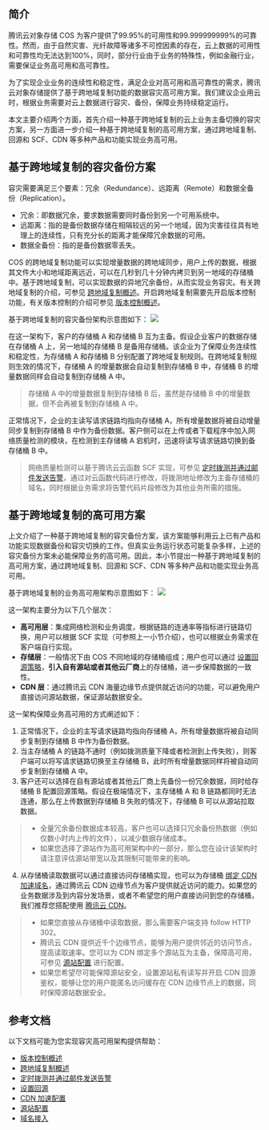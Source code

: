 ## 简介

腾讯云对象存储 COS 为客户提供了99.95%的可用性和99.999999999%的可靠性。然而，由于自然灾害、光纤故障等诸多不可控因素的存在，云上数据的可用性和可靠性均无法达到100%，同时，部分行业由于业务的特殊性，例如金融行业，需要保证业务高可用和高可靠性。

为了实现企业业务的连续性和稳定性，满足企业对高可用和高可靠性的需求，腾讯云对象存储提供了基于跨地域复制功能的数据容灾高可用方案。我们建议企业用云时，根据业务需要对云上数据进行容灾、备份，保障业务持续稳定运行。

本文主要介绍两个方面，首先介绍一种基于跨地域复制的云上业务主备切换的容灾方案，另一方面进一步介绍一种基于跨地域复制的高可用方案，通过跨地域复制、回源和 SCF、CDN 等多种产品和功能实现业务高可用。

## 基于跨地域复制的容灾备份方案

容灾需要满足三个要素：冗余（Redundance）、远距离（Remote）和数据全备份（Replication）。
- 冗余：即数据冗余，要求数据需要同时备份到另一个可用系统中。
- 远距离：指的是备份数据存储在相隔较远的另一个地域，因为灾害往往具有地理上的连续性，只有充分长的距离才能保障冗余数据的可用。
- 数据全备份：指的是备份数据零丢失。

COS 的跨地域复制功能可以实现增量数据的跨地域同步，用户上传的数据，根据其文件大小和地域距离远近，可以在几秒到几十分钟内拷贝到另一地域的存储桶中。基于跨地域复制，可以实现数据的异地冗余备份，从而实现业务容灾。有关跨地域复制的介绍，可参见 [跨地域复制概述](https://intl.intl.cloud.tencent.com/document/product/436/19237)。开启跨地域复制需要先开启版本控制功能，有关版本控制的介绍可参见 [版本控制概述](https://intl.intl.cloud.tencent.com/document/product/436/19883)。

基于跨地域复制的容灾备份架构示意图如下：
![](https://main.qcloudimg.com/raw/6faa659de8d437ec5fac6e3c8d3536a2.png)

在这一架构下，客户的存储桶 A 和存储桶 B 互为主备。假设企业客户的数据存储在存储桶 A 上，另一地域的存储桶 B 是备用存储桶。该企业为了保障业务连续性和稳定性，为存储桶 A 和存储桶 B 分别配置了跨地域复制规则。在跨地域复制规则生效的情况下，存储桶 A 的增量数据会自动复制到存储桶 B 中，存储桶 B 的增量数据同样会自动复制到存储桶 A 中。

>存储桶 A 中的增量数据复制到存储桶 B 后，虽然是存储桶 B 中的增量数据，但不会再被复制到存储桶 A 中。

正常情况下，企业的主读写请求链路均指向存储桶 A，所有增量数据将被自动增量同步复制到存储桶 B 中作为备份数据。客户侧可以在上传或者下载程序中加入网络质量检测的模块，在检测到主存储桶 A 宕机时，迅速将读写请求链路切换到备存储桶 B 中。

>网络质量检测可以基于腾讯云云函数 SCF 实现，可参见 [定时拨测并通过邮件发送告警](https://cloud.tencent.com/document/product/583/35399)，通过对云函数代码进行修改，将拨测地址修改为主备存储桶的域名，同时根据业务需求将告警代码片段修改为其他业务所需的措施。

## 基于跨地域复制的高可用方案

上文介绍了一种基于跨地域复制的容灾备份方案，该方案能够利用云上已有产品和功能实现数据备份和容灾切换的工作。但真实业务运行状态可能复杂多样，上述的容灾备份方案未必能保障业务的高可用。因此，本小节提出一种基于跨地域复制的高可用方案，通过跨地域复制、回源和 SCF、CDN 等多种产品和功能实现业务高可用。

基于跨地域复制的业务高可用架构示意图如下：
![](https://main.qcloudimg.com/raw/5c2ccd0b068af19d5dcfdfb01609b6d4.png)

这一架构主要分为以下几个层次：

- **高可用层**：集成网络检测和业务调度，根据链路的连通率等指标进行链路切换，用户可以根据 SCF 实现（可参照上一小节介绍），也可以根据业务需求在客户端自行实现。
- **存储层**：一般情况下由 COS 不同地域的存储桶组成；用户也可以通过 [设置回源策略](https://intl.cloud.tencent.com/document/product/436/31508)，**引入自有源站或者其他云厂商**上的存储桶，进一步保障数据的一致性。
- **CDN 层**：通过腾讯云 CDN 海量边缘节点提供就近访问的功能，可以避免用户直接访问源站数据，保证源站数据安全。

这一架构保障业务高可用的方式阐述如下：

1. 正常情况下，企业的主写请求链路均指向存储桶 A，所有增量数据将被自动同步复制到存储桶 B 中作为备份数据。
2. 当主存储桶 A 的链路不通时（例如拨测质量下降或者检测到上传失败），则客户端可以将写请求链路切换至主存储桶 B，此时所有增量数据同样将被自动同步复制到存储桶 A 中。
3. 客户还可以选择在自有源站或者其他云厂商上先备份一份冗余数据，同时给存储桶 B 配置回源策略。假设在极端情况下，主存储桶 A 和 B 链路都同时无法连通，那么在上传数据到存储桶 B 失败的情况下，存储桶 B 可以从源站拉取数据。

>
> - 全量冗余备份数据成本较高，客户也可以选择只冗余备份热数据（例如仅数小时内上传的文件），以减少数据存储成本。
>-  如果您选择了源站作为高可用架构中的一部分，那么您在设计该架构时请注意评估源站带宽以及其限制可能带来的影响。

4. 从存储桶读取数据可以通过直接访问存储桶实现，也可以为存储桶 [绑定 CDN 加速域名](https://intl.intl.cloud.tencent.com/document/product/436/18670)，通过腾讯云 CDN 边缘节点为客户提供就近访问的能力。如果您的业务数据涉及到内容分发场景，或者不希望您的用户直接访问到您的存储桶，我们推荐您搭配使用 [腾讯云 CDN](https://cloud.tencent.com/document/product/228)。

>
> - 如果您直接从存储桶中读取数据，那么需要客户端支持 follow HTTP 302。
> - 腾讯云 CDN 提供近千个边缘节点，能够为用户提供邻近的访问节点，提高读取速率。您可以为 CDN 绑定多个源站互为主备，保障高可用，可参见 [源站配置](https://intl.intl.cloud.tencent.com/document/product/228/6289) 进行配置。
> - 如果您希望尽可能保障源站安全，设置源站私有读写并开启 CDN 回源鉴权，能够让您的用户能匿名访问缓存在 CDN 边缘节点上的数据，同时保障源站数据安全。

## 参考文档

以下文档可能为您实现容灾高可用架构提供帮助：

- [版本控制概述](https://intl.intl.cloud.tencent.com/document/product/436/19883)
- [跨地域复制概述](https://intl.intl.cloud.tencent.com/document/product/436/19237)
- [定时拨测并通过邮件发送告警](https://cloud.tencent.com/document/product/583/35399)
- [设置回源](https://intl.cloud.tencent.com/document/product/436/31508)
- [CDN 加速配置](https://intl.intl.cloud.tencent.com/document/product/436/18670)
- [源站配置](https://intl.intl.cloud.tencent.com/document/product/228/6289)
- [域名接入](https://intl.cloud.tencent.com/document/product/228/5734)
